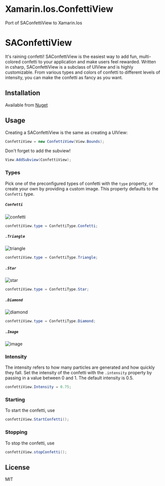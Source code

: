 # Xamarin.Ios.ConfettiView
Port of SAConfettiView to Xamarin.Ios

# SAConfettiView
It's raining confetti! SAConfettiView is the easiest way to add fun, multi-colored confetti to your application and make users feel rewarded. Written in csharp, SAConfettiView is a subclass of UIView and is highly customizable. From various types and colors of confetti to different levels of intensity, you can make the confetti as fancy as you want.

## Installation

Available from [Nuget]

[Nuget]:https://www.nuget.org/packages/Confetti/

## Usage

Creating a SAConfettiView is the same as creating a UIView:

```csharp
ConfettiView = new ConfettiView(View.Bounds);
```

Don't forget to add the subview!

```csharp
View.AddSubview(ConfettiView);
```

### Types

Pick one of the preconfigured types of confetti with the `type` property, or create your own by providing a custom image. This property defaults to the `Confetti` type.

##### `Confetti`

![confetti](https://cloud.githubusercontent.com/assets/11940172/11819440/c9db329e-a39a-11e5-9284-b0171bee0f24.gif)

```csharp
confettiView.type = ConfettiType.Confetti;
```

##### `.Triangle`

![triangle](https://cloud.githubusercontent.com/assets/11940172/11819211/9b8b758a-a399-11e5-8ed3-2eb92f633628.gif)

```csharp
confettiView.type = ConfettiType.Triangle;
```

##### `.Star`

![star](https://cloud.githubusercontent.com/assets/11940172/11819401/90a2188a-a39a-11e5-8a03-ddca3fb52e72.gif)

```csharp
confettiView.type = ConfettiType.Star;
```

##### `.Diamond`

![diamond](https://cloud.githubusercontent.com/assets/11940172/11819275/f1c83c08-a399-11e5-8d40-85e9a1879526.gif)

```csharp
confettiView.type = ConfettiType.Diamond;
```

##### `.Image`

![image](https://cloud.githubusercontent.com/assets/11940172/11819363/5f4f0dba-a39a-11e5-826b-d198113f50dd.gif)

### Intensity

The intensity refers to how many particles are generated and how quickly they fall. Set the intensity of the confetti with the `.intensity` property by passing in a value between 0 and 1. The default intensity is 0.5.

``` csharp
confettiView.Intensity = 0.75;
```

### Starting

To start the confetti, use

``` csharp
confettiView.StartConfetti();
```

### Stopping

To stop the confetti, use

``` csharp
confettiView.stopConfetti();
```

## License

MIT